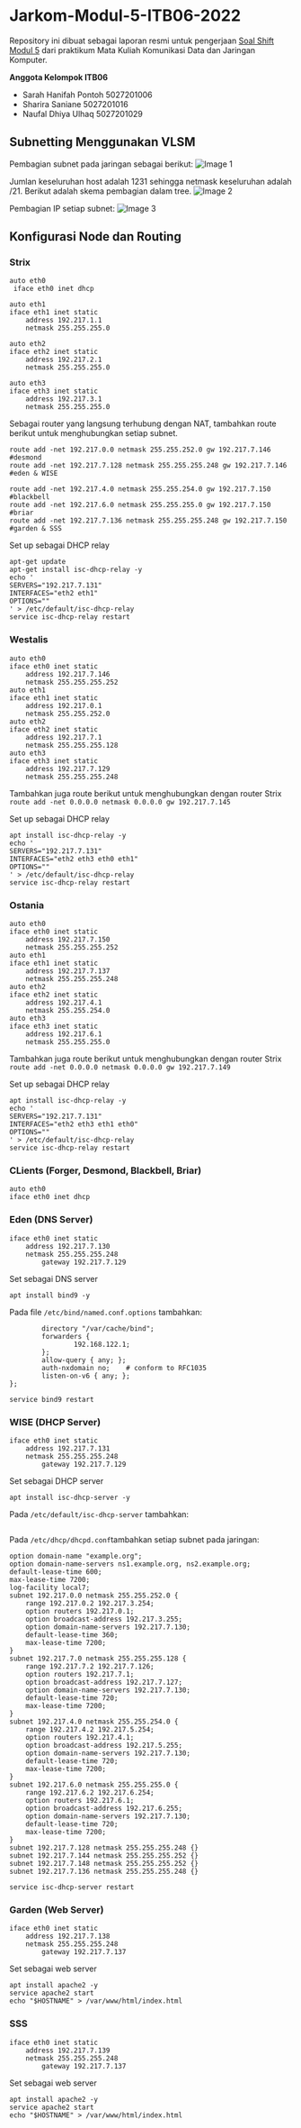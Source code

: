 # Jarkom-Modul-5-ITB06-2022

Repository ini dibuat sebagai laporan resmi untuk pengerjaan [Soal Shift Modul 5](https://docs.google.com/document/d/1b-tRRx2BLu1RxCgXxnoI2lYJbG9E0C08adRppePfHxk/edit) dari praktikum Mata Kuliah Komunikasi Data dan Jaringan Komputer.

**Anggota Kelompok ITB06**

- Sarah Hanifah Pontoh 5027201006
- Sharira Saniane 5027201016
- Naufal Dhiya Ulhaq 5027201029

## Subnetting Menggunakan VLSM

Pembagian subnet pada jaringan sebagai berikut:
![Image 1](image/subnet.jpg)

Jumlan keseluruhan host adalah 1231 sehingga netmask keseluruhan adalah /21. Berikut adalah skema pembagian dalam tree.
![Image 2](image/vlsm_tree.png)

Pembagian IP setiap subnet:
![Image 3](image/vlsm_table.jpg)

## Konfigurasi Node dan Routing

### Strix

```
auto eth0
 iface eth0 inet dhcp

auto eth1
iface eth1 inet static
	address 192.217.1.1
	netmask 255.255.255.0

auto eth2
iface eth2 inet static
	address 192.217.2.1
	netmask 255.255.255.0

auto eth3
iface eth3 inet static
	address 192.217.3.1
	netmask 255.255.255.0
```

Sebagai router yang langsung terhubung dengan NAT, tambahkan route berikut untuk menghubungkan setiap subnet.

```route add -net 192.217.7.0 netmask 255.255.255.128 gw 192.217.7.146 #forger
route add -net 192.217.0.0 netmask 255.255.252.0 gw 192.217.7.146 #desmond
route add -net 192.217.7.128 netmask 255.255.255.248 gw 192.217.7.146 #eden & WISE

route add -net 192.217.4.0 netmask 255.255.254.0 gw 192.217.7.150 #blackbell
route add -net 192.217.6.0 netmask 255.255.255.0 gw 192.217.7.150 #briar
route add -net 192.217.7.136 netmask 255.255.255.248 gw 192.217.7.150 #garden & SSS
```

Set up sebagai DHCP relay

```
apt-get update
apt-get install isc-dhcp-relay -y
echo '
SERVERS="192.217.7.131"
INTERFACES="eth2 eth1"
OPTIONS=""
' > /etc/default/isc-dhcp-relay
service isc-dhcp-relay restart
```

### Westalis

```
auto eth0
iface eth0 inet static
	address 192.217.7.146
	netmask 255.255.255.252
auto eth1
iface eth1 inet static
	address 192.217.0.1
	netmask 255.255.252.0
auto eth2
iface eth2 inet static
	address 192.217.7.1
	netmask 255.255.255.128
auto eth3
iface eth3 inet static
	address 192.217.7.129
	netmask 255.255.255.248

```

Tambahkan juga route berikut untuk menghubungkan dengan router Strix
`route add -net 0.0.0.0 netmask 0.0.0.0 gw 192.217.7.145`

Set up sebagai DHCP relay

```apt update
apt install isc-dhcp-relay -y
echo '
SERVERS="192.217.7.131"
INTERFACES="eth2 eth3 eth0 eth1"
OPTIONS=""
' > /etc/default/isc-dhcp-relay
service isc-dhcp-relay restart
```

### Ostania

```
auto eth0
iface eth0 inet static
	address 192.217.7.150
	netmask 255.255.255.252
auto eth1
iface eth1 inet static
	address 192.217.7.137
	netmask 255.255.255.248
auto eth2
iface eth2 inet static
	address 192.217.4.1
	netmask 255.255.254.0
auto eth3
iface eth3 inet static
	address 192.217.6.1
	netmask 255.255.255.0
```

Tambahkan juga route berikut untuk menghubungkan dengan router Strix
`route add -net 0.0.0.0 netmask 0.0.0.0 gw 192.217.7.149`

Set up sebagai DHCP relay

```apt update
apt install isc-dhcp-relay -y
echo '
SERVERS="192.217.7.131"
INTERFACES="eth2 eth3 eth1 eth0"
OPTIONS=""
' > /etc/default/isc-dhcp-relay
service isc-dhcp-relay restart
```

### CLients (Forger, Desmond, Blackbell, Briar)

```
auto eth0
iface eth0 inet dhcp
```

### Eden (DNS Server)

```auto eth0
iface eth0 inet static
	address 192.217.7.130
	netmask 255.255.255.248
        gateway 192.217.7.129
```

Set sebagai DNS server

```apt update
apt install bind9 -y
```

Pada file `/etc/bind/named.conf.options` tambahkan:

```options {
        directory "/var/cache/bind";
        forwarders {
                192.168.122.1;
        };
        allow-query { any; };
        auth-nxdomain no;    # conform to RFC1035
        listen-on-v6 { any; };
};
```

```
service bind9 restart
```

### WISE (DHCP Server)

```auto eth0
iface eth0 inet static
	address 192.217.7.131
	netmask 255.255.255.248
        gateway 192.217.7.129
```

Set sebagai DHCP server

```apt update
apt install isc-dhcp-server -y
```

Pada `/etc/default/isc-dhcp-server` tambahkan:

```INTERFACES="eth0"

```

Pada `/etc/dhcp/dhcpd.conf`tambahkan setiap subnet pada jaringan:

```ddns-update-style none;
option domain-name "example.org";
option domain-name-servers ns1.example.org, ns2.example.org;
default-lease-time 600;
max-lease-time 7200;
log-facility local7;
subnet 192.217.0.0 netmask 255.255.252.0 {
    range 192.217.0.2 192.217.3.254;
    option routers 192.217.0.1;
    option broadcast-address 192.217.3.255;
    option domain-name-servers 192.217.7.130;
    default-lease-time 360;
    max-lease-time 7200;
}
subnet 192.217.7.0 netmask 255.255.255.128 {
    range 192.217.7.2 192.217.7.126;
    option routers 192.217.7.1;
    option broadcast-address 192.217.7.127;
    option domain-name-servers 192.217.7.130;
    default-lease-time 720;
    max-lease-time 7200;
}
subnet 192.217.4.0 netmask 255.255.254.0 {
    range 192.217.4.2 192.217.5.254;
    option routers 192.217.4.1;
    option broadcast-address 192.217.5.255;
    option domain-name-servers 192.217.7.130;
    default-lease-time 720;
    max-lease-time 7200;
}
subnet 192.217.6.0 netmask 255.255.255.0 {
    range 192.217.6.2 192.217.6.254;
    option routers 192.217.6.1;
    option broadcast-address 192.217.6.255;
    option domain-name-servers 192.217.7.130;
    default-lease-time 720;
    max-lease-time 7200;
}
subnet 192.217.7.128 netmask 255.255.255.248 {}
subnet 192.217.7.144 netmask 255.255.255.252 {}
subnet 192.217.7.148 netmask 255.255.255.252 {}
subnet 192.217.7.136 netmask 255.255.255.248 {}
```

```
service isc-dhcp-server restart
```

### Garden (Web Server)

```auto eth0
iface eth0 inet static
	address 192.217.7.138
	netmask 255.255.255.248
        gateway 192.217.7.137
```

Set sebagai web server

```apt update
apt install apache2 -y
service apache2 start
echo "$HOSTNAME" > /var/www/html/index.html
```

### SSS

```auto eth0
iface eth0 inet static
	address 192.217.7.139
	netmask 255.255.255.248
        gateway 192.217.7.137
```

Set sebagai web server

```apt update
apt install apache2 -y
service apache2 start
echo "$HOSTNAME" > /var/www/html/index.html
```
